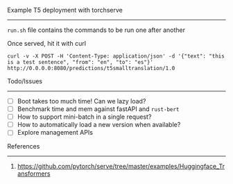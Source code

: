 Example T5 deployment with torchserve

---

`run.sh` file contains the commands to be run one after another

Once served, hit it with curl

```shell
curl -v -X POST -H 'Content-Type: application/json' -d '{"text": "this is a test sentence", "from": "en", "to": "es"}' http://0.0.0.0:8080/predictions/t5smalltranslation/1.0
```

Todo/Issues

---

- [ ] Boot takes too much time! Can we lazy load?
- [ ] Benchmark time and mem against fastAPI and `rust-bert`
- [ ] How to support mini-batch in a single request?
- [ ] How to automatically load a new version when available?
- [ ] Explore management APIs

References

---

1. https://github.com/pytorch/serve/tree/master/examples/Huggingface_Transformers
